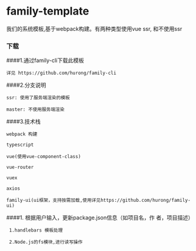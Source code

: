 # family-template
我们的系统模板,基于webpack构建。有两种类型使用vue ssr, 和不使用ssr

### 下载
####1.通过family-cli下载此模板
```
详见 https://github.com/hurong/family-cli
```

####2.分支说明
```
ssr: 使用了服务端渲染的模板

master: 不使用服务端渲染
```

####3.技术栈
```
webpack 构建

typescript

vue(使用vue-component-class)

vue-router

vuex

axios

family-ui(ui框架，支持按需加载,使用详见https://github.com/hurong/family-ui)
```

####1. 根据用户输入，更新package.json信息（如项目名，作 者，项目描述）
```
 1.handlebars 模板处理

 2.Node.js的fs模块,进行读写操作

```
